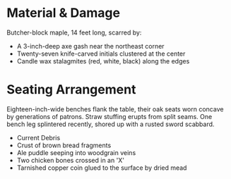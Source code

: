 # Material & Damage
Butcher-block maple, 14 feet long, scarred by:
- A 3-inch-deep axe gash near the northeast corner
- Twenty-seven knife-carved initials clustered at the center
- Candle wax stalagmites (red, white, black) along the edges

# Seating Arrangement
Eighteen-inch-wide benches flank the table, their oak seats worn concave by generations of patrons. Straw stuffing erupts from split seams. One bench leg splintered recently, shored up with a rusted sword scabbard.
- Current Debris
- Crust of brown bread fragments
- Ale puddle seeping into woodgrain veins
- Two chicken bones crossed in an 'X'
- Tarnished copper coin glued to the surface by dried mead